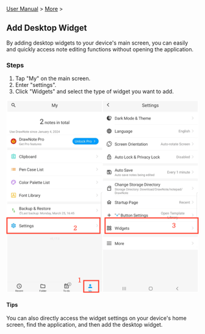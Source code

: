 [User Manual](/dragonnest/drawnote/manual/en) > [More](/dragonnest/drawnote/manual/en/more) >

Add Desktop Widget
---
By adding desktop widgets to your device's main screen, you can easily and quickly access note editing functions without opening the application.

### Steps

1. Tap "My" on the main screen.
2. Enter "settings".
3. Click "Widgets" and select the type of widget you want to add.

![](imgs/add_widgets1.png)

#### Tips
You can also directly access the widget settings on your device's home screen, find the application, and then add the desktop widget.